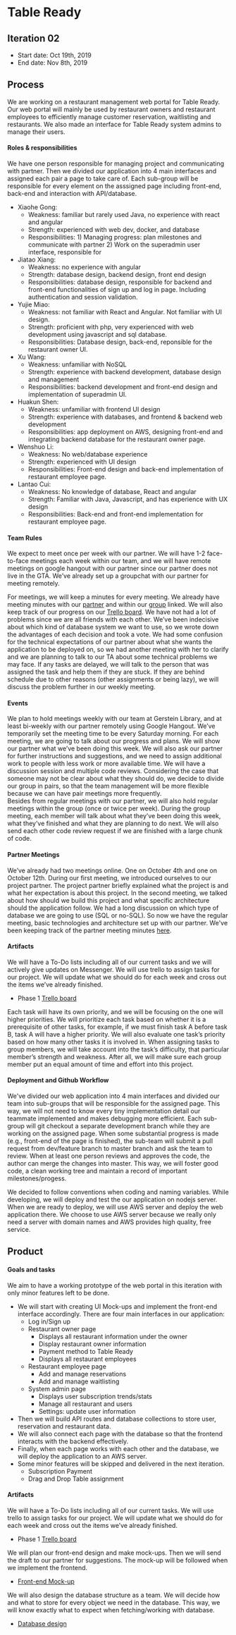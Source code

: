 # Table Ready


## Iteration 02

 * Start date: Oct 19th, 2019
 * End date: Nov 8th, 2019

## Process

We are working on a restaurant management web portal for Table Ready. Our web portal will mainly be used by restaurant owners and restaurant employees to efficiently manage customer reservation, waitlisting and restaurants. We also made an interface for Table Ready system admins to manage their users. 

#### Roles & responsibilities

We have one person responsible for managing project and communicating with partner. Then we divided our application into 4 main interfaces and assigned each pair a page to take care of. Each sub-group will be responsible for every element on the asssigned page including front-end, back-end and interaction with API/database. 

* Xiaohe Gong:
    * Weakness: familiar but rarely used Java, no experience with react and angular 
    * Strength: experienced with web dev, docker, and database
    * Responsibilities: 1) Managing progress: plan milestones and communicate with partner 2) Work on the superadmin user interface, responsible for 
* Jiatao Xiang:
    * Weakness: no experience with angular
    * Strength:  database design, backend design, front end design
    * Responsibilities: database design, responsible for backend and front-end functionalities of sign up and log in page. Including authentication and session validation. 
* Yujie Miao: 
    * Weakness: not familiar with React and Angular.  Not familiar with UI design.
    * Strength: proficient with php, very experienced with web development using javascript and sql database.
    * Responsibilities: Database design, back-end, reponsible for the restaurant owner UI.
* Xu Wang:
    * Weakness: unfamiliar with NoSQL
    * Strength: experience with backend development, database design and management
    * Responsibilities: backend development and front-end design and implementation of superadmin UI. 
* Huakun Shen:
    * Weakness: unfamiliar with frontend UI design
    * Strength: experience with databases, and frontend & backend web development
    * Responsibilities: app deployment on AWS, designing front-end and integrating backend database for the restaurant owner page. 
* Wenshuo Li:
    * Weakness: No web/database experience
    * Strength: experienced with UI design
    * Responsibilities: Front-end design and back-end implementation of restaurant employee page. 
* Lantao Cui: 
    * Weakness: No knowledge of database, React and angular
    * Strength: Familiar with Java, Javascript, and has experience with UX design
    * Responsibilities: Back-end and front-end  implementation for restaurant employee page. 

#### Team Rules

We expect to meet once per week with our partner. We will have 1-2 face-to-face meetings each week within our team, and we will have remote meetings on google hangout with our partner since our partner does not live in the GTA. We’ve already set up a groupchat with our partner for meeting remotely. 

For meetings, we will keep a minutes for every meeting. We already have meeting minutes with our [partner](https://docs.google.com/document/d/144cCnsJGDXGZDuQeKfe_9Xnur8x1ENCg_WSGpzylNng/edit?usp=sharing) and within our [group](https://docs.google.com/document/d/1LNuYeRcTlORE7JXlvPhqWXyxSPD5UxnJ7wrf9Af4M9E/edit?usp=sharing) linked.  We will also keep track of our progress on our [Trello board](https://trello.com/b/mTQ6buKm/phase-1). 
We have not had a lot of problems since we are all friends with each other. We’ve been indecisive about which kind of database system we want to use, so we wrote down the advantages of each decision and took a vote. We had some confusion for the technical expectations of our partner about what she wants the application to be deployed on, so we had another meeting with her to clarify and we are planning to talk to our TA about some technical problems we may face. If any tasks are delayed, we will talk to the person that was assigned the task and help them if they are stuck. If they are behind schedule due to other reasons (other assignments or being lazy), we will discuss the problem further in our weekly meeting.


#### Events

We plan to hold meetings weekly with our team at Gerstein Library, and at least bi-weekly with our partner remotely using Google Hangout. We’ve temporarily set the meeting time to be every Saturday morning.
For each meeting, we are going to talk about our progress and plans. We will show our partner what we’ve been doing this week. We will also ask our partner for further instructions and suggestions, and we need to assign additional work to people with less work or more available time. We will have a discussion session and multiple code reviews. Considering the case that someone may not be clear about what they should do, we decide to divide our group in pairs, so that the team management will be more flexible because we can have pair meetings more frequently.   
Besides from regular meetings with our partner, we will also hold regular meetings within the group (once or twice per week). During the group meeting, each member will talk about what they’ve been doing this week, what they’ve finished and what they are planning to do next. We will also send each other code review request if we are finished with a large chunk of code. 

#### Partner Meetings
We’ve already had two meetings online. One on October 4th and one on October 12th. During our first meeting, we introduced ourselves to our project partner. The project partner briefly explained what the project is and what her expectation is about this project. In the second meeting, we talked about how should we build this project and what specific architecture should the application follow. We had a long discussion on which type of database we are going to use (SQL or no-SQL). 
So now we have the regular meeting, basic technologies and architecture set up with our partner. 
We've been keeping track of the partner meeting minutes [here](https://docs.google.com/document/d/144cCnsJGDXGZDuQeKfe_9Xnur8x1ENCg_WSGpzylNng/edit?usp=sharing).


#### Artifacts

We will have a To-Do lists including all of our current tasks and we will actively give updates on Messenger. We will use trello to assign tasks for our project. We will update what we should do for each week and cross out the items we’ve already finished. 
- Phase 1 [Trello board](https://trello.com/b/mTQ6buKm/phase-1)

Each task will have its own priority, and we will be focusing on the one will higher priorities. We will prioritize each task based on whether it is a prerequisite of other tasks, for example, if we must finish task A before task B, task A will have a higher priority. We will also evaluate one task’s priority based on how many other tasks it is involved in. When assigning tasks to group members, we will take account into the task’s difficulty, that particular member’s strength and weakness. After all, we will make sure each group member put an equal amount of time and effort into this project.


#### Deployment and Github Workflow

We've divided our web application into 4 main interfaces and divided our team into sub-groups that will be responsible for the assigned page. This way, we will not need to know every tiny implementation detail our teammate implemented and makes debugging more efficient. Each sub-group will git checkout a separate development branch while they are working on the assigned page. When some substantial progress is made (e.g.,  front-end of the page is finished), the sub-team will submit a pull request from dev/feature branch to master branch and ask the team to review. When at least one person reviews and approves the code, the author can merge the changes into master. This way, we will foster good code, a clean working tree and maintain a record of important milestones/progess. 

We decided to follow conventions when coding and naming variables. While developing, we will deploy and test the our application on nodejs server. When we are ready to deploy, we will use AWS server and deploy the web application there. We choose to use AWS server because we really only need a server with domain names and AWS provides high quality, free service. 


## Product

#### Goals and tasks

We aim to have a working prototype of the web portal in this iteration with only minor features left to be done. 
* We will start with creating UI Mock-ups and implement the front-end interface accordingly. There are four main interfaces in our application:
    * Log in/Sign up 
    * Restaurant owner page
        * Displays all restaurant information under the owner
        * Display restaurant owner information
        * Payment method to Table Ready
        * Displays all restaurant employees
    * Restaurant employee page
        * Add and manage reservations
        * Add and manage waitlisting
    * System admin page
        * Displays user subscription trends/stats
        * Manage all restaurant and users
        * Settings: update user information
* Then we will build API routes and database collections to store user, reservation and restaurant data. 
* We will also connect each page with the database so that the frontend interacts with the backend effectively. 
* Finally, when each page works with each other and the database, we will deploy the application to an AWS server. 
* Some minor features will be skipped and delivered in the next iteration. 
    * Subscription Payment
    * Drag and Drop Table assignment

#### Artifacts

We will have a To-Do lists including all of our current tasks. We will use trello to assign tasks for our project. We will update what we should do for each week and cross out the items we’ve already finished. 
  - Phase 1 [Trello board](https://trello.com/b/mTQ6buKm/phase-1)

We will plan our front-end design and make mock-ups. Then we will send the draft to our partner for suggestions. The mock-up will be followed when we implement the frontend.
  - [Front-end Mock-up](https://docs.google.com/presentation/d/1g1dHOyj21-MOzF1t34b7JpvGQRNcFAWaiYuNGUe0HvY/edit?usp=sharing)

We will also design the database structure as a team. We will decide how and what to store for every object we need in the database. This way, we will know exactly what to expect when fetching/working with database. 
  - [Database design](https://docs.google.com/presentation/d/1obw6oMljnIAOQM-sE64_XcFNz9TjB4mGw-WpQpQovvU/edit?usp=sharing)